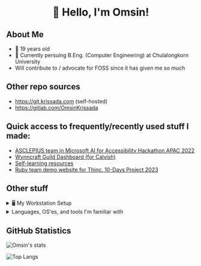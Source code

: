 <h1 align="center">👋 Hello, I'm Omsin!</h1>

## About Me
- 🍼 19 years old
- 🏫 Currently persuing B.Eng. (Computer Engineering) at Chulalongkorn University
- Will contribute to / advocate for FOSS since it has given me so much

## Other repo sources
- https://git.krissada.com (self-hosted)
- https://gitlab.com/OmsinKrissada

## Quick access to frequently/recently used stuff I made:
- [ASCLEPIUS team in Microsoft AI for Accessibility Hackathon APAC 2022](https://asclepius.krissada.com/)
- [Wynncraft Guild Dashboard (for Calvish)](https://calvish-guild.vercel.app/weekly/)
- [Self-learning resources](https://resources.krissada.com/)
- [Ruby team demo website for Thinc. 10-Days Project 2023](https://chata.krissada.com/)

## Other stuff

<details>
<summary>
🖥️ My Workstation Setup
</summary>

## Dual-boot (Arch + Windows 11) + a home server to run my side hussles

My Windows 11 Setup:
- It's Windows 😑
  
My Arch setup:
- Running the Zen kernel with NVIDIA DKMS
- zsh (with p10k)
- GNOME & Hyprland (with wofi and waybar) for DM/WM
- Currently using ext4, may try btrfs one day...

Home server:
- Ubuntu 22.04.4
</details>

<details>
  <summary>
    Languages, OS'es, and tools I'm familiar with
  </summary>

## Here's a list of tech stuff I use since everyone does it for some reason 🤷

### Languages I'm familiar with
[![My Skills](https://skillicons.dev/icons?i=ts,cpp,python,html,css)](https://skillicons.dev)

### Languages I've used on special occasions
[![My Skills](https://skillicons.dev/icons?i=java,rust,go,bash,latex,php)](https://skillicons.dev)

### OS/Distros I'm familiar with
[![My Skills](https://skillicons.dev/icons?i=arch,windows,ubuntu,debian)](https://skillicons.dev)

### Other distros I've touched but no longer use
<img src="https://raw.githubusercontent.com/get-icon/geticon/master/icons/fedora.svg" width="40" hspace="5"> <img src="https://seeklogo.com/images/C/centos-logo-494F57D973-seeklogo.com.png" width="40" hspace="5">

### Some of the popular tools/services I use
[![My Skills](https://skillicons.dev/icons?i=git,nodejs,docker,vim,vscode,svelte,nuxt,next)](https://skillicons.dev)

</details>

## GitHub Statistics

![Omsin's stats](https://github-readme-stats.vercel.app/api?username=OmsinKrissada&show_icons=true&theme=react&hide_border=true)

![Top Langs](https://github-readme-stats.vercel.app/api/top-langs/?username=OmsinKrissada&layout=compact&theme=react&hide_border=true)
